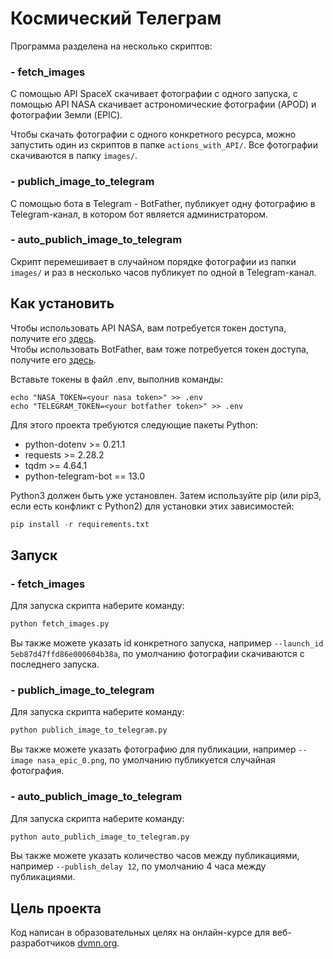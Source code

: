 # Космический Телеграм

Программа разделена на несколько скриптов:

### - fetch_images

С помощью API SpaceX скачивает фотографии с одного запуска, 
с помощью API NASA скачивает астрономические фотографии (APOD) и фотографии Земли (EPIC).

Чтобы скачать фотографии с одного конкретного ресурса, можно запустить один из скриптов в папке `actions_with_API/`.
Все фотографии скачиваются в папку `images/`.

### - publich_image_to_telegram

С помощью бота в Telegram - BotFather, публикует одну фотографию в Telegram-канал, в котором бот является администратором.

### - auto_publich_image_to_telegram

Скрипт перемешивает в случайном порядке фотографии из папки `images/`
и раз в несколько часов публикует по одной в Telegram-канал.


## Как установить

Чтобы использовать API NASA, вам потребуется токен доступа, получите его [здесь](https://api.nasa.gov/). \
Чтобы использовать BotFather, вам тоже потребуется токен доступа, получите его [здесь](https://telegram.me/BotFather).

Вставьте токены в файл .env, выполнив команды:

```
echo "NASA_TOKEN=<your nasa token>" >> .env
echo "TELEGRAM_TOKEN=<your botfather token>" >> .env
```

Для этого проекта требуются следующие пакеты Python:

- python-dotenv >= 0.21.1
- requests >= 2.28.2
- tqdm >= 4.64.1
- python-telegram-bot == 13.0

Python3 должен быть уже установлен.
Затем используйте pip (или pip3, если есть конфликт с Python2) для установки этих зависимостей:

```Python
pip install -r requirements.txt
```


## Запуск

### - fetch_images

Для запуска скрипта наберите команду:
```Python
python fetch_images.py
```

Вы также можете указать id конкретного запуска, например `--launch_id 5eb87d47ffd86e000604b38a`,
по умолчанию фотографии скачиваются с последнего запуска.

### - publich_image_to_telegram

Для запуска скрипта наберите команду:
```Python
python publich_image_to_telegram.py
```

Вы также можете указать фотографию для публикации, например `--image nasa_epic_0.png`,
по умолчанию публикуется случайная фотография.

### - auto_publich_image_to_telegram

Для запуска скрипта наберите команду:
```Python
python auto_publich_image_to_telegram.py
```

Вы также можете указать количество часов между публикациями, например `--publish_delay 12`,
по умолчанию 4 часа между публикациями.


## Цель проекта

Код написан в образовательных целях на онлайн-курсе для веб-разработчиков [dvmn.org](https://dvmn.org/).
